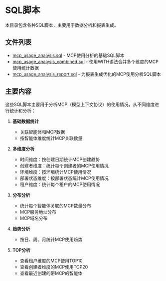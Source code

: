 # SQL脚本

本目录包含各种SQL脚本，主要用于数据分析和报表生成。

## 文件列表

- [mcp_usage_analysis.sql](./mcp_usage_analysis.sql) - MCP使用分析的基础SQL脚本
- [mcp_usage_analysis_combined.sql](./mcp_usage_analysis_combined.sql) - 使用WITH语法合并多个维度的MCP使用统计数据
- [mcp_usage_analysis_report.sql](./mcp_usage_analysis_report.sql) - 为报表生成优化的MCP使用分析SQL脚本

## 主要内容

这些SQL脚本主要用于分析MCP（模型上下文协议）的使用情况，从不同维度进行统计和分析：

1. **基础数据统计**
   - 关联智能体和MCP数据
   - 按智能体维度统计MCP关联数量

2. **多维度分析**
   - 时间维度：按创建日期统计MCP创建趋势
   - 创建者维度：统计每个创建者的MCP使用情况
   - 环境维度：按环境统计MCP使用情况
   - 部署状态维度：按部署状态统计MCP使用情况
   - 租户维度：统计每个租户的MCP使用情况

3. **分布分析**
   - 统计每个智能体关联的MCP数量分布
   - MCP服务地址分布
   - MCP域名分布

4. **趋势分析**
   - 按日、周、月统计MCP使用趋势

5. **TOP分析**
   - 查看租户维度的MCP使用TOP10
   - 查看创建者维度的MCP使用TOP20
   - 查看最近创建的带MCP的智能体
